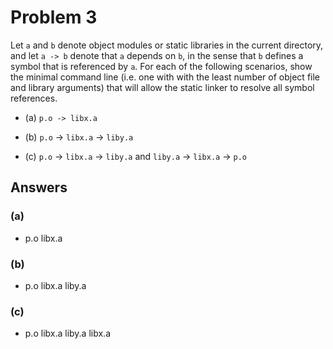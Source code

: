 # Problem 3

Let `a` and `b` denote object modules or static libraries in the current directory, and
let `a -> b` denote that `a` depends on `b`, in the sense that `b` defines a symbol that is
referenced by `a`. For each of the following scenarios, show the minimal command
line (i.e. one with with the least number of object file and library arguments) that will
allow the static linker to resolve all symbol references.

- (a)
  `p.o -> libx.a`

- (b)
  `p.o` -> `libx.a` -> `liby.a`

- (c)
  `p.o` -> `libx.a` -> `liby.a` and `liby.a` -> `libx.a` -> `p.o`

## Answers

### (a)

- p.o libx.a

### (b)

- p.o libx.a liby.a

### (c)

- p.o libx.a liby.a libx.a
